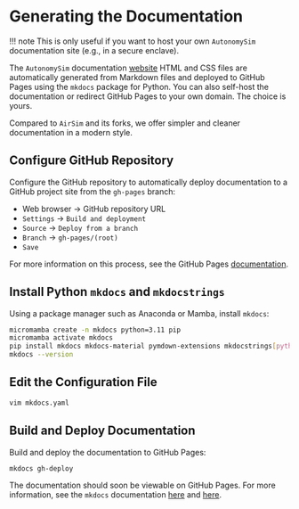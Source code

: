 # Generating the Documentation

!!! note
    This is only useful if you want to host your own `AutonomySim` documentation site (e.g., in a secure enclave).

The `AutonomySim` documentation [website](https://nervosys.github.io/AutonomySim/) HTML and CSS files are automatically generated from Markdown files and deployed to GitHub Pages using the `mkdocs` package for Python. You can also self-host the documentation or redirect GitHub Pages to your own domain. The choice is yours.

Compared to `AirSim` and its forks, we offer simpler and cleaner documentation in a modern style.

## Configure GitHub Repository

Configure the GitHub repository to automatically deploy documentation to a GitHub project site from the `gh-pages` branch:

* Web browser &rarr; GitHub repository URL
* `Settings` &rarr; `Build and deployment`
* `Source` &rarr; `Deploy from a branch`
* `Branch` &rarr; `gh-pages/(root)`
* `Save`

For more information on this process, see the GitHub Pages [documentation](https://pages.github.com/).

## Install Python `mkdocs` and `mkdocstrings`

Using a package manager such as Anaconda or Mamba, install `mkdocs`:

```bash
micromamba create -n mkdocs python=3.11 pip
micromamba activate mkdocs
pip install mkdocs mkdocs-material pymdown-extensions mkdocstrings[python]
mkdocs --version
```

## Edit the Configuration File

```bash
vim mkdocs.yaml
```

## Build and Deploy Documentation

Build and deploy the documentation to GitHub Pages:

```bash
mkdocs gh-deploy
```

The documentation should soon be viewable on GitHub Pages. For more information, see the `mkdocs` documentation [here](https://www.mkdocs.org/getting-started/) and [here](https://www.mkdocs.org/user-guide/deploying-your-docs/).
